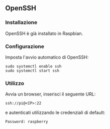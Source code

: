## OpenSSH

### Installazione

OpenSSH è già installato in Raspbian.

### Configurazione

Imposta l'avvio automatico di OpenSSH:
```
sudo systemctl enable ssh
sudo systemctl start ssh
```

### Utilizzo

Avvia un browser, inserisci il seguente URL:
```
ssh://pi@<IP>:22
```

e autenticati utilizzando le credenziali di default:
```
Password: raspberry
```

